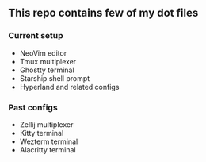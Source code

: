 ## This repo contains few of my dot files

### Current setup

- NeoVim editor
- Tmux multiplexer
- Ghostty terminal
- Starship shell prompt
- Hyperland and related configs

### Past configs

- Zellij multiplexer
- Kitty terminal
- Wezterm terminal
- Alacritty terminal
